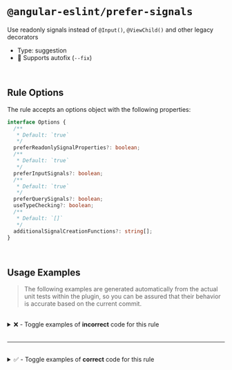 <!--

  DO NOT EDIT.

  This markdown file was autogenerated using a mixture of the following files as the source of truth for its data:
  - ../../src/rules/prefer-signals.ts
  - ../../tests/rules/prefer-signals/cases.ts

  In order to update this file, it is therefore those files which need to be updated, as well as potentially the generator script:
  - ../../../../tools/scripts/generate-rule-docs.ts

-->

<br>

# `@angular-eslint/prefer-signals`

Use readonly signals instead of `@Input()`, `@ViewChild()` and other legacy decorators

- Type: suggestion
- 🔧 Supports autofix (`--fix`)

<br>

## Rule Options

The rule accepts an options object with the following properties:

```ts
interface Options {
  /**
   * Default: `true`
   */
  preferReadonlySignalProperties?: boolean;
  /**
   * Default: `true`
   */
  preferInputSignals?: boolean;
  /**
   * Default: `true`
   */
  preferQuerySignals?: boolean;
  useTypeChecking?: boolean;
  /**
   * Default: `[]`
   */
  additionalSignalCreationFunctions?: string[];
}

```

<br>

## Usage Examples

> The following examples are generated automatically from the actual unit tests within the plugin, so you can be assured that their behavior is accurate based on the current commit.

<br>

<details>
<summary>❌ - Toggle examples of <strong>incorrect</strong> code for this rule</summary>

<br>

#### Default Config

```json
{
  "rules": {
    "@angular-eslint/prefer-signals": [
      "error"
    ]
  }
}
```

<br>

#### ❌ Invalid Code

```ts
class Test {
  testSignal: Signal<number>;
  ~~~~~~~~~~
}
```

<br>

---

<br>

#### Default Config

```json
{
  "rules": {
    "@angular-eslint/prefer-signals": [
      "error"
    ]
  }
}
```

<br>

#### ❌ Invalid Code

```ts
class Test {
  testSignal: InputSignal<number>;
  ~~~~~~~~~~
}
```

<br>

---

<br>

#### Default Config

```json
{
  "rules": {
    "@angular-eslint/prefer-signals": [
      "error"
    ]
  }
}
```

<br>

#### ❌ Invalid Code

```ts
class Test {
  testSignal: ModelSignal<number>;
  ~~~~~~~~~~
}
```

<br>

---

<br>

#### Default Config

```json
{
  "rules": {
    "@angular-eslint/prefer-signals": [
      "error"
    ]
  }
}
```

<br>

#### ❌ Invalid Code

```ts
class Test {
  testSignal: WritableSignal<number>;
  ~~~~~~~~~~
}
```

<br>

---

<br>

#### Default Config

```json
{
  "rules": {
    "@angular-eslint/prefer-signals": [
      "error"
    ]
  }
}
```

<br>

#### ❌ Invalid Code

```ts
class Test {
  testSignal = computed(() => 0);
  ~~~~~~~~~~
}
```

<br>

---

<br>

#### Default Config

```json
{
  "rules": {
    "@angular-eslint/prefer-signals": [
      "error"
    ]
  }
}
```

<br>

#### ❌ Invalid Code

```ts
class Test {
  testSignal = linkedSignal(() => source);
  ~~~~~~~~~~
}
```

<br>

---

<br>

#### Default Config

```json
{
  "rules": {
    "@angular-eslint/prefer-signals": [
      "error"
    ]
  }
}
```

<br>

#### ❌ Invalid Code

```ts
class Test {
  testSignal = contentChild('test');
  ~~~~~~~~~~
}
```

<br>

---

<br>

#### Default Config

```json
{
  "rules": {
    "@angular-eslint/prefer-signals": [
      "error"
    ]
  }
}
```

<br>

#### ❌ Invalid Code

```ts
class Test {
  testSignal = contentChild.required('test');
  ~~~~~~~~~~
}
```

<br>

---

<br>

#### Default Config

```json
{
  "rules": {
    "@angular-eslint/prefer-signals": [
      "error"
    ]
  }
}
```

<br>

#### ❌ Invalid Code

```ts
class Test {
  testSignal = contentChildren('test');
  ~~~~~~~~~~
}
```

<br>

---

<br>

#### Default Config

```json
{
  "rules": {
    "@angular-eslint/prefer-signals": [
      "error"
    ]
  }
}
```

<br>

#### ❌ Invalid Code

```ts
class Test {
  testSignal = input('');
  ~~~~~~~~~~
}
```

<br>

---

<br>

#### Default Config

```json
{
  "rules": {
    "@angular-eslint/prefer-signals": [
      "error"
    ]
  }
}
```

<br>

#### ❌ Invalid Code

```ts
class Test {
  testSignal = input.required('');
  ~~~~~~~~~~
}
```

<br>

---

<br>

#### Default Config

```json
{
  "rules": {
    "@angular-eslint/prefer-signals": [
      "error"
    ]
  }
}
```

<br>

#### ❌ Invalid Code

```ts
class Test {
  testSignal = model(42);
  ~~~~~~~~~~
}
```

<br>

---

<br>

#### Default Config

```json
{
  "rules": {
    "@angular-eslint/prefer-signals": [
      "error"
    ]
  }
}
```

<br>

#### ❌ Invalid Code

```ts
class Test {
  testSignal = model.required();
  ~~~~~~~~~~
}
```

<br>

---

<br>

#### Default Config

```json
{
  "rules": {
    "@angular-eslint/prefer-signals": [
      "error"
    ]
  }
}
```

<br>

#### ❌ Invalid Code

```ts
class Test {
  testSignal = signal(42);
  ~~~~~~~~~~
}
```

<br>

---

<br>

#### Default Config

```json
{
  "rules": {
    "@angular-eslint/prefer-signals": [
      "error"
    ]
  }
}
```

<br>

#### ❌ Invalid Code

```ts
class Test {
  testSignal = signal(42).asReadonly();
  ~~~~~~~~~~
}
```

<br>

---

<br>

#### Default Config

```json
{
  "rules": {
    "@angular-eslint/prefer-signals": [
      "error"
    ]
  }
}
```

<br>

#### ❌ Invalid Code

```ts
class Test {
  testSignal = toSignal(source);
  ~~~~~~~~~~
}
```

<br>

---

<br>

#### Default Config

```json
{
  "rules": {
    "@angular-eslint/prefer-signals": [
      "error"
    ]
  }
}
```

<br>

#### ❌ Invalid Code

```ts
class Test {
  testSignal = viewChild('test');
  ~~~~~~~~~~
}
```

<br>

---

<br>

#### Default Config

```json
{
  "rules": {
    "@angular-eslint/prefer-signals": [
      "error"
    ]
  }
}
```

<br>

#### ❌ Invalid Code

```ts
class Test {
  testSignal = viewChild.required('test');
  ~~~~~~~~~~
}
```

<br>

---

<br>

#### Default Config

```json
{
  "rules": {
    "@angular-eslint/prefer-signals": [
      "error"
    ]
  }
}
```

<br>

#### ❌ Invalid Code

```ts
class Test {
  testSignal = viewChildren('test');
  ~~~~~~~~~~
}
```

<br>

---

<br>

#### Custom Config

```json
{
  "rules": {
    "@angular-eslint/prefer-signals": [
      "error",
      {
        "additionalSignalCreationFunctions": [
          "createSignal"
        ]
      }
    ]
  }
}
```

<br>

#### ❌ Invalid Code

```ts
class Test {
  testSignal = createSignal('test');
  ~~~~~~~~~~
}
```

<br>

---

<br>

#### Custom Config

```json
{
  "rules": {
    "@angular-eslint/prefer-signals": [
      "error",
      {
        "useTypeChecking": true
      }
    ]
  }
}
```

<br>

#### ❌ Invalid Code

```ts
class Test {
  testSignal = createSignal();
  ~~~~~~~~~~
}
declare function createSignal(): Signal<boolean>;
interface Signal<T> {}
```

<br>

---

<br>

#### Default Config

```json
{
  "rules": {
    "@angular-eslint/prefer-signals": [
      "error"
    ]
  }
}
```

<br>

#### ❌ Invalid Code

```ts
class Test {
  @Input()
  ~~~~~~~~
  value = 1;
}
```

<br>

---

<br>

#### Default Config

```json
{
  "rules": {
    "@angular-eslint/prefer-signals": [
      "error"
    ]
  }
}
```

<br>

#### ❌ Invalid Code

```ts
class Test {
  @ViewChild('test')
  ~~~~~~~~~~~~~~~~~~
  value: Widget;
}
```

<br>

---

<br>

#### Default Config

```json
{
  "rules": {
    "@angular-eslint/prefer-signals": [
      "error"
    ]
  }
}
```

<br>

#### ❌ Invalid Code

```ts
class Test {
  @ViewChildren('test')
  ~~~~~~~~~~~~~~~~~~~~~
  value: QueryList<Widget>;
}
```

<br>

---

<br>

#### Default Config

```json
{
  "rules": {
    "@angular-eslint/prefer-signals": [
      "error"
    ]
  }
}
```

<br>

#### ❌ Invalid Code

```ts
class Test {
  @ContentChild('test')
  ~~~~~~~~~~~~~~~~~~~~~
  value: Widget;
}
```

<br>

---

<br>

#### Default Config

```json
{
  "rules": {
    "@angular-eslint/prefer-signals": [
      "error"
    ]
  }
}
```

<br>

#### ❌ Invalid Code

```ts
class Test {
  @ContentChildren('test')
  ~~~~~~~~~~~~~~~~~~~~~~~~
  value: QueryList<Widget>;
}
```

</details>

<br>

---

<br>

<details>
<summary>✅ - Toggle examples of <strong>correct</strong> code for this rule</summary>

<br>

#### Default Config

```json
{
  "rules": {
    "@angular-eslint/prefer-signals": [
      "error"
    ]
  }
}
```

<br>

#### ✅ Valid Code

```ts
class Test {
  testSubject = new Subject();
}
```

<br>

---

<br>

#### Default Config

```json
{
  "rules": {
    "@angular-eslint/prefer-signals": [
      "error"
    ]
  }
}
```

<br>

#### ✅ Valid Code

```ts
class Test {
  testSubject = new ReplaySubject(1);
}
```

<br>

---

<br>

#### Default Config

```json
{
  "rules": {
    "@angular-eslint/prefer-signals": [
      "error"
    ]
  }
}
```

<br>

#### ✅ Valid Code

```ts
class Test {
  testValue = test();
}
```

<br>

---

<br>

#### Default Config

```json
{
  "rules": {
    "@angular-eslint/prefer-signals": [
      "error"
    ]
  }
}
```

<br>

#### ✅ Valid Code

```ts
class Test {
  testValue: number;
}
```

<br>

---

<br>

#### Default Config

```json
{
  "rules": {
    "@angular-eslint/prefer-signals": [
      "error"
    ]
  }
}
```

<br>

#### ✅ Valid Code

```ts
class Test {
  testValue: Widget<number>;
}
```

<br>

---

<br>

#### Default Config

```json
{
  "rules": {
    "@angular-eslint/prefer-signals": [
      "error"
    ]
  }
}
```

<br>

#### ✅ Valid Code

```ts
class Test {
  readonly testSignal: Signal<number>;
}
```

<br>

---

<br>

#### Default Config

```json
{
  "rules": {
    "@angular-eslint/prefer-signals": [
      "error"
    ]
  }
}
```

<br>

#### ✅ Valid Code

```ts
class Test {
  readonly testSignal: InputSignal<number>;
}
```

<br>

---

<br>

#### Default Config

```json
{
  "rules": {
    "@angular-eslint/prefer-signals": [
      "error"
    ]
  }
}
```

<br>

#### ✅ Valid Code

```ts
class Test {
  readonly testSignal: ModelSignal<number>;
}
```

<br>

---

<br>

#### Default Config

```json
{
  "rules": {
    "@angular-eslint/prefer-signals": [
      "error"
    ]
  }
}
```

<br>

#### ✅ Valid Code

```ts
class Test {
  readonly testSignal: WritableSignal<number>;
}
```

<br>

---

<br>

#### Default Config

```json
{
  "rules": {
    "@angular-eslint/prefer-signals": [
      "error"
    ]
  }
}
```

<br>

#### ✅ Valid Code

```ts
class Test {
  readonly testSignal = computed(() => 0);
}
```

<br>

---

<br>

#### Default Config

```json
{
  "rules": {
    "@angular-eslint/prefer-signals": [
      "error"
    ]
  }
}
```

<br>

#### ✅ Valid Code

```ts
class Test {
  readonly testSignal = linkedSignal(() => source);
}
```

<br>

---

<br>

#### Default Config

```json
{
  "rules": {
    "@angular-eslint/prefer-signals": [
      "error"
    ]
  }
}
```

<br>

#### ✅ Valid Code

```ts
class Test {
  readonly testSignal = contentChild('test');
}
```

<br>

---

<br>

#### Default Config

```json
{
  "rules": {
    "@angular-eslint/prefer-signals": [
      "error"
    ]
  }
}
```

<br>

#### ✅ Valid Code

```ts
class Test {
  readonly testSignal = contentChild.required('test');
}
```

<br>

---

<br>

#### Default Config

```json
{
  "rules": {
    "@angular-eslint/prefer-signals": [
      "error"
    ]
  }
}
```

<br>

#### ✅ Valid Code

```ts
class Test {
  readonly testSignal = contentChildren('test');
}
```

<br>

---

<br>

#### Default Config

```json
{
  "rules": {
    "@angular-eslint/prefer-signals": [
      "error"
    ]
  }
}
```

<br>

#### ✅ Valid Code

```ts
class Test {
  readonly testSignal = input('');
}
```

<br>

---

<br>

#### Default Config

```json
{
  "rules": {
    "@angular-eslint/prefer-signals": [
      "error"
    ]
  }
}
```

<br>

#### ✅ Valid Code

```ts
class Test {
  readonly testSignal = input.required();
}
```

<br>

---

<br>

#### Default Config

```json
{
  "rules": {
    "@angular-eslint/prefer-signals": [
      "error"
    ]
  }
}
```

<br>

#### ✅ Valid Code

```ts
class Test {
  readonly testSignal = model();
  readonly testRequired = model.required(42);
}
```

<br>

---

<br>

#### Default Config

```json
{
  "rules": {
    "@angular-eslint/prefer-signals": [
      "error"
    ]
  }
}
```

<br>

#### ✅ Valid Code

```ts
class Test {
  readonly testSignal = signal(true);
}
```

<br>

---

<br>

#### Default Config

```json
{
  "rules": {
    "@angular-eslint/prefer-signals": [
      "error"
    ]
  }
}
```

<br>

#### ✅ Valid Code

```ts
class Test {
  readonly testSignal = signal(true).asReadonly();
}
```

<br>

---

<br>

#### Default Config

```json
{
  "rules": {
    "@angular-eslint/prefer-signals": [
      "error"
    ]
  }
}
```

<br>

#### ✅ Valid Code

```ts
class Test {
  readonly testSignal = toSignal(source);
}
```

<br>

---

<br>

#### Default Config

```json
{
  "rules": {
    "@angular-eslint/prefer-signals": [
      "error"
    ]
  }
}
```

<br>

#### ✅ Valid Code

```ts
class Test {
  readonly testSignal = viewChild('test');
}
```

<br>

---

<br>

#### Default Config

```json
{
  "rules": {
    "@angular-eslint/prefer-signals": [
      "error"
    ]
  }
}
```

<br>

#### ✅ Valid Code

```ts
class Test {
  readonly testSignal = viewChild.required('test');
}
```

<br>

---

<br>

#### Default Config

```json
{
  "rules": {
    "@angular-eslint/prefer-signals": [
      "error"
    ]
  }
}
```

<br>

#### ✅ Valid Code

```ts
class Test {
  readonly testSignal = viewChildren('test');
}
```

<br>

---

<br>

#### Default Config

```json
{
  "rules": {
    "@angular-eslint/prefer-signals": [
      "error"
    ]
  }
}
```

<br>

#### ✅ Valid Code

```ts
class Test {
  testSignal = createSignal('test');
}
```

<br>

---

<br>

#### Custom Config

```json
{
  "rules": {
    "@angular-eslint/prefer-signals": [
      "error",
      {
        "preferReadonlySignalProperties": false
      }
    ]
  }
}
```

<br>

#### ✅ Valid Code

```ts
class Test {
  testSignal = signal('test');
}
```

<br>

---

<br>

#### Custom Config

```json
{
  "rules": {
    "@angular-eslint/prefer-signals": [
      "error",
      {
        "additionalSignalCreationFunctions": [
          "createSignal"
        ]
      }
    ]
  }
}
```

<br>

#### ✅ Valid Code

```ts
class Test {
  readonly testSignal = createSignal('test');
}
```

<br>

---

<br>

#### Default Config

```json
{
  "rules": {
    "@angular-eslint/prefer-signals": [
      "error"
    ]
  }
}
```

<br>

#### ✅ Valid Code

```ts
class Test {
  testSignal = createSignal();
}
function createSignal(): Signal<boolean> {
  return signal(true);
}
```

<br>

---

<br>

#### Custom Config

```json
{
  "rules": {
    "@angular-eslint/prefer-signals": [
      "error",
      {
        "useTypeChecking": true
      }
    ]
  }
}
```

<br>

#### ✅ Valid Code

```ts
class Test {
  readonly testSignal = createSignal();
}
function createSignal(): Signal<boolean> {
  return signal(true);
}
```

<br>

---

<br>

#### Custom Config

```json
{
  "rules": {
    "@angular-eslint/prefer-signals": [
      "error",
      {
        "useTypeChecking": true
      }
    ]
  }
}
```

<br>

#### ✅ Valid Code

```ts
class Test {
  testNotSignal = createNotSignal();
}
function createNotSignal(): NotSignal<boolean> {
  return true;
}
```

<br>

---

<br>

#### Default Config

```json
{
  "rules": {
    "@angular-eslint/prefer-signals": [
      "error"
    ]
  }
}
```

<br>

#### ✅ Valid Code

```ts
class Test {
  readonly value = input();
}
```

<br>

---

<br>

#### Custom Config

```json
{
  "rules": {
    "@angular-eslint/prefer-signals": [
      "error",
      {
        "preferInputSignals": false
      }
    ]
  }
}
```

<br>

#### ✅ Valid Code

```ts
class Test {
  @Input()
  readonly value = 1;
}
```

<br>

---

<br>

#### Default Config

```json
{
  "rules": {
    "@angular-eslint/prefer-signals": [
      "error"
    ]
  }
}
```

<br>

#### ✅ Valid Code

```ts
class Test {
  readonly query = viewChild('test');
}
```

<br>

---

<br>

#### Custom Config

```json
{
  "rules": {
    "@angular-eslint/prefer-signals": [
      "error",
      {
        "preferQuerySignals": false
      }
    ]
  }
}
```

<br>

#### ✅ Valid Code

```ts
class Test {
  @ViewChild('test')
  value: Widget;
}
```

<br>

---

<br>

#### Default Config

```json
{
  "rules": {
    "@angular-eslint/prefer-signals": [
      "error"
    ]
  }
}
```

<br>

#### ✅ Valid Code

```ts
class Test {
  readonly query = viewChildren('test');
}
```

<br>

---

<br>

#### Custom Config

```json
{
  "rules": {
    "@angular-eslint/prefer-signals": [
      "error",
      {
        "preferQuerySignals": false
      }
    ]
  }
}
```

<br>

#### ✅ Valid Code

```ts
class Test {
  @ViewChildren('test')
  value: QueryList<Widget>;
}
```

<br>

---

<br>

#### Default Config

```json
{
  "rules": {
    "@angular-eslint/prefer-signals": [
      "error"
    ]
  }
}
```

<br>

#### ✅ Valid Code

```ts
class Test {
  readonly query = contentChild('test');
}
```

<br>

---

<br>

#### Custom Config

```json
{
  "rules": {
    "@angular-eslint/prefer-signals": [
      "error",
      {
        "preferQuerySignals": false
      }
    ]
  }
}
```

<br>

#### ✅ Valid Code

```ts
class Test {
  @ContentChild('test')
  value: Widget;
}
```

<br>

---

<br>

#### Default Config

```json
{
  "rules": {
    "@angular-eslint/prefer-signals": [
      "error"
    ]
  }
}
```

<br>

#### ✅ Valid Code

```ts
class Test {
  readonly query = contentChildren('test');
}
```

<br>

---

<br>

#### Custom Config

```json
{
  "rules": {
    "@angular-eslint/prefer-signals": [
      "error",
      {
        "preferQuerySignals": false
      }
    ]
  }
}
```

<br>

#### ✅ Valid Code

```ts
class Test {
  @ContentChildren('test')
  value: QueryList<Widget>;
}
```

</details>

<br>
